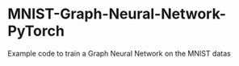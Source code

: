 # MNIST-Graph-Neural-Network-PyTorch

Example code to train a Graph Neural Network on the MNIST datas